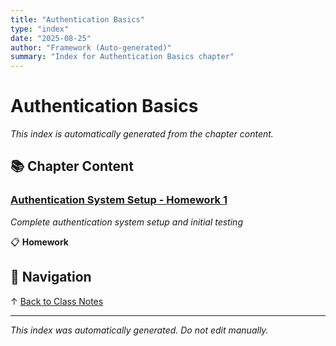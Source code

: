 ```yaml
---
title: "Authentication Basics"
type: "index"
date: "2025-08-25"
author: "Framework (Auto-generated)"
summary: "Index for Authentication Basics chapter"
---
```


# Authentication Basics

*This index is automatically generated from the chapter content.*

## 📚 Chapter Content

### [Authentication System Setup - Homework 1](01_homework_auth_setup.md)
*Complete authentication system setup and initial testing*

📋 **Homework**

## 🧭 Navigation

↑ [Back to Class Notes](../00_master_index.md)

---

*This index was automatically generated. Do not edit manually.*